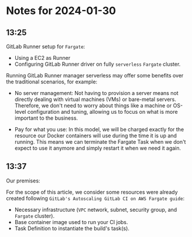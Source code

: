 # Notes for 2024-01-30

## 13:25

GitLab Runner setup for `Fargate`:

 - Using a EC2 as Runner
 - Configuring GitLab Runner driver on fully `serverless` `Fargate`
   cluster.

Running GitLab Runner manager serverless may offer some benefits over
the traditional scenarios, for example:

  - No server management: Not having to provision a server means not
    directly dealing with virtual machines (VMs) or bare-metal servers.
    Therefore, we don't need to worry about things like a machine or
    OS-level configuration and tuning, allowing us to focus on what is
    more important to the business.

  - Pay for what you use: In this model, we will be charged exactly for
    the resource our Docker containers will use during the time it is up
    and running. This means we can terminate the Fargate Task when we
    don't expect to use it anymore and simply restart it when we need it
    again.


## 13:37

Our premises:

For the scope of this article, we consider some resources were already
created following `GitLab's Autoscaling GitLab CI on AWS Fargate guide`:

  - Necessary infrastructure (`VPC` network, subnet, security group, and
    `Fargate` cluster).
  - Base container image used to run your CI jobs.
  - Task Definition to instantiate the build's task(s).


